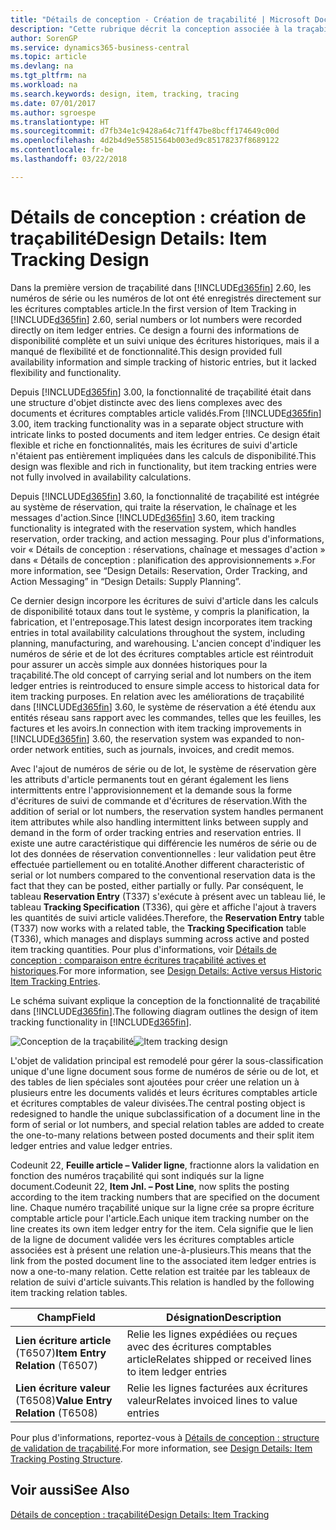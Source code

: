 ```yaml
---
title: "Détails de conception - Création de traçabilité | Microsoft Docs"
description: "Cette rubrique décrit la conception associée à la traçabilité dans Business Central."
author: SorenGP
ms.service: dynamics365-business-central
ms.topic: article
ms.devlang: na
ms.tgt_pltfrm: na
ms.workload: na
ms.search.keywords: design, item, tracking, tracing
ms.date: 07/01/2017
ms.author: sgroespe
ms.translationtype: HT
ms.sourcegitcommit: d7fb34e1c9428a64c71ff47be8bcff174649c00d
ms.openlocfilehash: 4d2b4d9e55851564b003ed9c85178237f8689122
ms.contentlocale: fr-be
ms.lasthandoff: 03/22/2018

---
```

# <a name="design-details-item-tracking-design"></a><span data-ttu-id="7c0a0-103">Détails de conception : création de traçabilité</span><span class="sxs-lookup"><span data-stu-id="7c0a0-103">Design Details: Item Tracking Design</span></span>
<span data-ttu-id="7c0a0-104">Dans la première version de traçabilité dans [!INCLUDE[d365fin](includes/d365fin_md.md)] 2.60, les numéros de série ou les numéros de lot ont été enregistrés directement sur les écritures comptables article.</span><span class="sxs-lookup"><span data-stu-id="7c0a0-104">In the first version of Item Tracking in [!INCLUDE[d365fin](includes/d365fin_md.md)] 2.60, serial numbers or lot numbers were recorded directly on item ledger entries.</span></span> <span data-ttu-id="7c0a0-105">Ce design a fourni des informations de disponibilité complète et un suivi unique des écritures historiques, mais il a manqué de flexibilité et de fonctionnalité.</span><span class="sxs-lookup"><span data-stu-id="7c0a0-105">This design provided full availability information and simple tracking of historic entries, but it lacked flexibility and functionality.</span></span>  

<span data-ttu-id="7c0a0-106">Depuis [!INCLUDE[d365fin](includes/d365fin_md.md)] 3.00, la fonctionnalité de traçabilité était dans une structure d'objet distincte avec des liens complexes avec des documents et écritures comptables article validés.</span><span class="sxs-lookup"><span data-stu-id="7c0a0-106">From [!INCLUDE[d365fin](includes/d365fin_md.md)] 3.00, item tracking functionality was in a separate object structure with intricate links to posted documents and item ledger entries.</span></span> <span data-ttu-id="7c0a0-107">Ce design était flexible et riche en fonctionnalités, mais les écritures de suivi d'article n'étaient pas entièrement impliquées dans les calculs de disponibilité.</span><span class="sxs-lookup"><span data-stu-id="7c0a0-107">This design was flexible and rich in functionality, but item tracking entries were not fully involved in availability calculations.</span></span>  

<span data-ttu-id="7c0a0-108">Depuis [!INCLUDE[d365fin](includes/d365fin_md.md)] 3.60, la fonctionnalité de traçabilité est intégrée au système de réservation, qui traite la réservation, le chaînage et les messages d'action.</span><span class="sxs-lookup"><span data-stu-id="7c0a0-108">Since [!INCLUDE[d365fin](includes/d365fin_md.md)] 3.60, item tracking functionality is integrated with the reservation system, which handles reservation, order tracking, and action messaging.</span></span> <span data-ttu-id="7c0a0-109">Pour plus d'informations, voir « Détails de conception : réservations, chaînage et messages d'action » dans « Détails de conception : planification des approvisionnements ».</span><span class="sxs-lookup"><span data-stu-id="7c0a0-109">For more information, see “Design Details: Reservation, Order Tracking, and Action Messaging” in “Design Details: Supply Planning”.</span></span>  

<span data-ttu-id="7c0a0-110">Ce dernier design incorpore les écritures de suivi d'article dans les calculs de disponibilité totaux dans tout le système, y compris la planification, la fabrication, et l'entreposage.</span><span class="sxs-lookup"><span data-stu-id="7c0a0-110">This latest design incorporates item tracking entries in total availability calculations throughout the system, including planning, manufacturing, and warehousing.</span></span> <span data-ttu-id="7c0a0-111">L'ancien concept d'indiquer les numéros de série et de lot des écritures comptables article est réintroduit pour assurer un accès simple aux données historiques pour la traçabilité.</span><span class="sxs-lookup"><span data-stu-id="7c0a0-111">The old concept of carrying serial and lot numbers on the item ledger entries is reintroduced to ensure simple access to historical data for item tracking purposes.</span></span> <span data-ttu-id="7c0a0-112">En relation avec les améliorations de traçabilité dans [!INCLUDE[d365fin](includes/d365fin_md.md)] 3.60, le système de réservation a été étendu aux entités réseau sans rapport avec les commandes, telles que les feuilles, les factures et les avoirs.</span><span class="sxs-lookup"><span data-stu-id="7c0a0-112">In connection with item tracking improvements in [!INCLUDE[d365fin](includes/d365fin_md.md)] 3.60, the reservation system was expanded to non-order network entities, such as journals, invoices, and credit memos.</span></span>  

<span data-ttu-id="7c0a0-113">Avec l'ajout de numéros de série ou de lot, le système de réservation gère les attributs d'article permanents tout en gérant également les liens intermittents entre l'approvisionnement et la demande sous la forme d'écritures de suivi de commande et d'écritures de réservation.</span><span class="sxs-lookup"><span data-stu-id="7c0a0-113">With the addition of serial or lot numbers, the reservation system handles permanent item attributes while also handling intermittent links between supply and demand in the form of order tracking entries and reservation entries.</span></span> <span data-ttu-id="7c0a0-114">Il existe une autre caractéristique qui différencie les numéros de série ou de lot des données de réservation conventionnelles : leur validation peut être effectuée partiellement ou en totalité.</span><span class="sxs-lookup"><span data-stu-id="7c0a0-114">Another different characteristic of serial or lot numbers compared to the conventional reservation data is the fact that they can be posted, either partially or fully.</span></span> <span data-ttu-id="7c0a0-115">Par conséquent, le tableau **Reservation Entry** (T337) s'exécute à présent avec un tableau lié, le tableau **Tracking Specification** (T336), qui gère et affiche l'ajout à travers les quantités de suivi article validées.</span><span class="sxs-lookup"><span data-stu-id="7c0a0-115">Therefore, the **Reservation Entry** table (T337) now works with a related table, the **Tracking Specification** table (T336), which manages and displays summing across active and posted item tracking quantities.</span></span> <span data-ttu-id="7c0a0-116">Pour plus d'informations, voir [Détails de conception : comparaison entre écritures traçabilité actives et historiques](design-details-active-versus-historic-item-tracking-entries.md).</span><span class="sxs-lookup"><span data-stu-id="7c0a0-116">For more information, see [Design Details: Active versus Historic Item Tracking Entries](design-details-active-versus-historic-item-tracking-entries.md).</span></span>  

<span data-ttu-id="7c0a0-117">Le schéma suivant explique la conception de la fonctionnalité de traçabilité dans [!INCLUDE[d365fin](includes/d365fin_md.md)].</span><span class="sxs-lookup"><span data-stu-id="7c0a0-117">The following diagram outlines the design of item tracking functionality in [!INCLUDE[d365fin](includes/d365fin_md.md)].</span></span>  

<span data-ttu-id="7c0a0-118">![Conception de la traçabilité](media/design_details_item_tracking_design.png "design_details_item_tracking_design")</span><span class="sxs-lookup"><span data-stu-id="7c0a0-118">![Item tracking design](media/design_details_item_tracking_design.png "design_details_item_tracking_design")</span></span>  

<span data-ttu-id="7c0a0-119">L'objet de validation principal est remodelé pour gérer la sous-classification unique d'une ligne document sous forme de numéros de série ou de lot, et des tables de lien spéciales sont ajoutées pour créer une relation un à plusieurs entre les documents validés et leurs écritures comptables article et écritures comptables de valeur divisées.</span><span class="sxs-lookup"><span data-stu-id="7c0a0-119">The central posting object is redesigned to handle the unique subclassification of a document line in the form of serial or lot numbers, and special relation tables are added to create the one-to-many relations between posted documents and their split item ledger entries and value ledger entries.</span></span>  

<span data-ttu-id="7c0a0-120">Codeunit 22, **Feuille article – Valider ligne**, fractionne alors la validation en fonction des numéros traçabilité qui sont indiqués sur la ligne document.</span><span class="sxs-lookup"><span data-stu-id="7c0a0-120">Codeunit 22, **Item Jnl. – Post Line**, now splits the posting according to the item tracking numbers that are specified on the document line.</span></span> <span data-ttu-id="7c0a0-121">Chaque numéro traçabilité unique sur la ligne crée sa propre écriture comptable article pour l'article.</span><span class="sxs-lookup"><span data-stu-id="7c0a0-121">Each unique item tracking number on the line creates its own item ledger entry for the item.</span></span> <span data-ttu-id="7c0a0-122">Cela signifie que le lien de la ligne de document validée vers les écritures comptables article associées est à présent une relation une-à-plusieurs.</span><span class="sxs-lookup"><span data-stu-id="7c0a0-122">This means that the link from the posted document line to the associated item ledger entries is now a one-to-many relation.</span></span> <span data-ttu-id="7c0a0-123">Cette relation est traitée par les tableaux de relation de suivi d'article suivants.</span><span class="sxs-lookup"><span data-stu-id="7c0a0-123">This relation is handled by the following item tracking relation tables.</span></span>  

|<span data-ttu-id="7c0a0-124">Champ</span><span class="sxs-lookup"><span data-stu-id="7c0a0-124">Field</span></span>|<span data-ttu-id="7c0a0-125">Désignation</span><span class="sxs-lookup"><span data-stu-id="7c0a0-125">Description</span></span>|  
|---------------|---------------------------------------|  
|<span data-ttu-id="7c0a0-126">**Lien écriture article** (T6507)</span><span class="sxs-lookup"><span data-stu-id="7c0a0-126">**Item Entry Relation** (T6507)</span></span>|<span data-ttu-id="7c0a0-127">Relie les lignes expédiées ou reçues avec des écritures comptables article</span><span class="sxs-lookup"><span data-stu-id="7c0a0-127">Relates shipped or received lines to item ledger entries</span></span>|  
|<span data-ttu-id="7c0a0-128">**Lien écriture valeur** (T6508)</span><span class="sxs-lookup"><span data-stu-id="7c0a0-128">**Value Entry Relation** (T6508)</span></span>|<span data-ttu-id="7c0a0-129">Relie les lignes facturées aux écritures valeur</span><span class="sxs-lookup"><span data-stu-id="7c0a0-129">Relates invoiced lines to value entries</span></span>|  

<span data-ttu-id="7c0a0-130">Pour plus d'informations, reportez-vous à [Détails de conception : structure de validation de traçabilité](design-details-item-tracking-posting-structure.md).</span><span class="sxs-lookup"><span data-stu-id="7c0a0-130">For more information, see [Design Details: Item Tracking Posting Structure](design-details-item-tracking-posting-structure.md).</span></span>  

## <a name="see-also"></a><span data-ttu-id="7c0a0-131">Voir aussi</span><span class="sxs-lookup"><span data-stu-id="7c0a0-131">See Also</span></span>  
[<span data-ttu-id="7c0a0-132">Détails de conception : traçabilité</span><span class="sxs-lookup"><span data-stu-id="7c0a0-132">Design Details: Item Tracking</span></span>](design-details-item-tracking.md)


